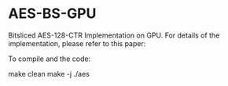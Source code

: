 # AES-BS-GPU
Bitsliced AES-128-CTR Implementation on GPU. For details of the implementation, please refer to this paper: 

To compile and the code:

make clean
make -j
./aes

